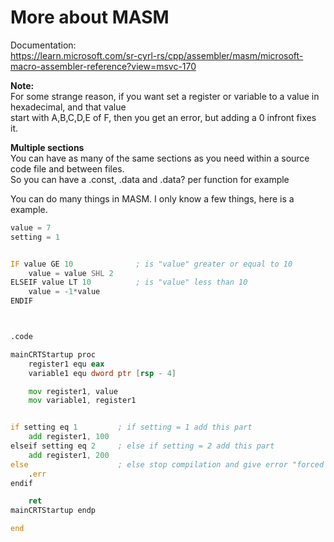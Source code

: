 # More about MASM
Documentation: <br>
https://learn.microsoft.com/sr-cyrl-rs/cpp/assembler/masm/microsoft-macro-assembler-reference?view=msvc-170

**Note:** <br>
For some strange reason, if you want set a register or variable to a value in hexadecimal, and that value <br>
start with A,B,C,D,E of F, then you get an error, but adding a 0 infront fixes it.

**Multiple sections** <br>
You can have as many of the same sections as you need within a source code file and between files. <br>
So you can have a .const, .data and .data? per function for example

You can do many things in MASM. I only know a few things, here is a example. <br>

```asm
value = 7
setting = 1


IF value GE 10				; is "value" greater or equal to 10
	value = value SHL 2	
ELSEIF value LT 10			; is "value" less than 10
	value = -1*value
ENDIF



.code

mainCRTStartup proc
	register1 equ eax
	variable1 equ dword ptr [rsp - 4]

	mov register1, value
	mov variable1, register1


if setting eq 1			; if setting = 1 add this part
	add register1, 100
elseif setting eq 2		; else if setting = 2 add this part
	add register1, 200
else					; else stop compilation and give error "forced error"
	.err
endif

	ret
mainCRTStartup endp

end
```
